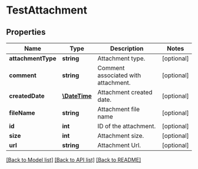 # TestAttachment

## Properties
Name | Type | Description | Notes
------------ | ------------- | ------------- | -------------
**attachmentType** | **string** | Attachment type. | [optional] 
**comment** | **string** | Comment associated with attachment. | [optional] 
**createdDate** | [**\DateTime**](\DateTime.md) | Attachment created date. | [optional] 
**fileName** | **string** | Attachment file name | [optional] 
**id** | **int** | ID of the attachment. | [optional] 
**size** | **int** | Attachment size. | [optional] 
**url** | **string** | Attachment Url. | [optional] 

[[Back to Model list]](../README.md#documentation-for-models) [[Back to API list]](../README.md#documentation-for-api-endpoints) [[Back to README]](../README.md)


